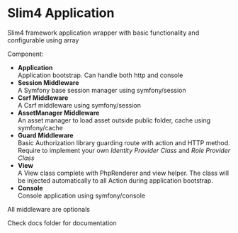 # Slim4 Application #

Slim4 framework application wrapper with basic functionality and configurable using array

Component:
- **Application**  
  Application bootstrap. Can handle both http and console
- **Session Middleware**   
  A Symfony base session manager using symfony/session
- **Csrf Middleware**   
  A Csrf middleware using symfony/session
- **AssetManager Middleware**   
  An asset manager to load asset outside public folder, cache using symfony/cache
- **Guard Middleware**   
  Basic Authorization library guarding route with action and HTTP method. Require to implement your own *Identity Provider Class* and *Role Provider Class*
- **View**   
  A View class complete with PhpRenderer and view helper. The class will be injected automatically to all Action during application bootstrap.
- **Console**   
  Console application using symfony/console

All middleware are optionals

Check docs folder for documentation
